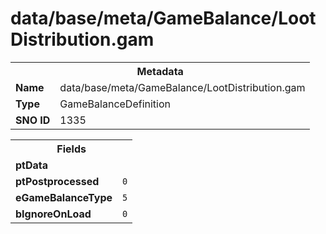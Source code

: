 <h1>data/base/meta/GameBalance/LootDistribution.gam</h1><table><tr><th colspan="100%">Metadata</th></tr><tr><td><b>Name</b></td><td>data/base/meta/GameBalance/LootDistribution.gam</td></tr><tr><td><b>Type</b></td><td>GameBalanceDefinition</td></tr><tr><td><b>SNO ID</b></td><td>1335</td></tr></table>

<table><tr><th colspan="100%">Fields</th></tr><tr><td><b>ptData</b></td><td></td></tr><tr><td><b>ptPostprocessed</b></td><td><code>0</code></td></tr><tr><td><b>eGameBalanceType</b></td><td><code>5</code></td></tr><tr><td><b>bIgnoreOnLoad</b></td><td><code>0</code></td></tr></table>

